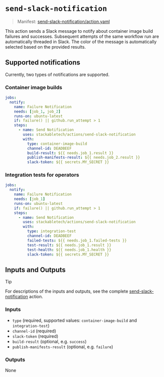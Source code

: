 # `send-slack-notification`

> Manifest: [send-slack-notification/action.yaml][send-slack-notification]

This action sends a Slack message to notify about container image build failures and successes.
Subsequent attempts of the same workflow run are automatically threaded in Slack.
The color of the message is automatically selected based on the provided results.

## Supported notifications

Currently, two types of notifications are supported.

### Container image builds

```yaml
jobs:
  notify:
    name: Failure Notification
    needs: [job_1, job_2]
    runs-on: ubuntu-latest
    if: failure() || github.run_attempt > 1
    steps:
      - name: Send Notification
        uses: stackabletech/actions/send-slack-notification
        with:
          type: container-image-build
          channel-id: DEADBEEF
          build-result: ${{ needs.job_1.result }}
          publish-manifests-result: ${{ needs.job_2.result }}
          slack-token: ${{ secrets.MY_SECRET }}
```

### Integration tests for operators

```yaml
jobs:
  notify:
    name: Failure Notification
    needs: [job_1]
    runs-on: ubuntu-latest
    if: failure() || github.run_attempt > 1
    steps:
      - name: Send Notification
        uses: stackabletech/actions/send-slack-notification
        with:
          type: integration-test
          channel-id: DEADBEEF
          failed-tests: ${{ needs.job_1.failed-tests }}
          test-result: ${{ needs.job_1.result }}
          test-health: ${{ needs.job_1.health }}
          slack-token: ${{ secrets.MY_SECRET }}
```

## Inputs and Outputs

> [!TIP]
> For descriptions of the inputs and outputs, see the complete [send-slack-notification] action.

### Inputs

- `type` (required, supported values: `container-image-build` and `integration-test`)
- `channel-id` (required)
- `slack-token` (required)
- `build-result` (optional, e.g. `success`)
- `publish-manifests-result` (optional, e.g. `failure`)

### Outputs

None

[send-slack-notification]: ./action.yaml
